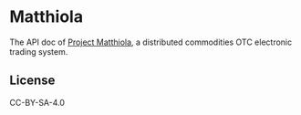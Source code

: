 # Matthiola

The API doc of [Project Matthiola](https://github.com/project-matthiola), a distributed commodities OTC electronic trading system.

## License

CC-BY-SA-4.0
